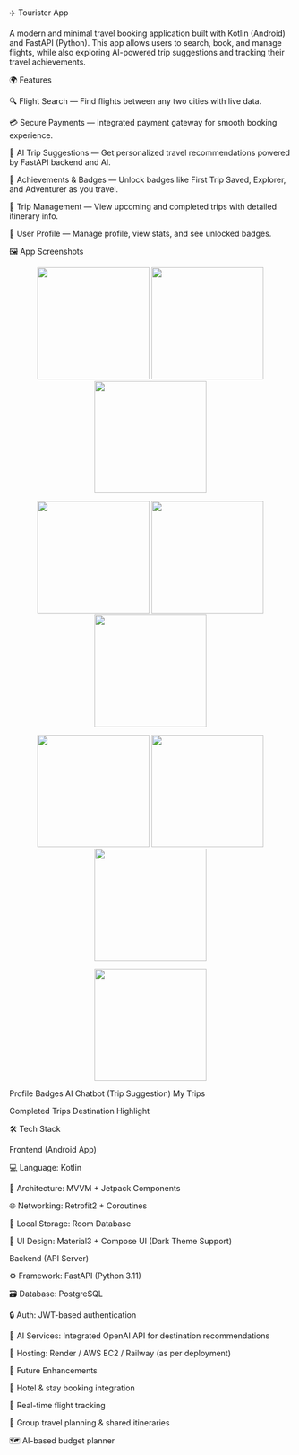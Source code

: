 ✈️ Tourister App

A modern and minimal travel booking application built with Kotlin (Android) and FastAPI (Python).
This app allows users to search, book, and manage flights, while also exploring AI-powered trip suggestions and tracking their travel achievements.

🌍 Features

🔍 Flight Search — Find flights between any two cities with live data.

💳 Secure Payments — Integrated payment gateway for smooth booking experience.

🧠 AI Trip Suggestions — Get personalized travel recommendations powered by FastAPI backend and AI.

🏅 Achievements & Badges — Unlock badges like First Trip Saved, Explorer, and Adventurer as you travel.

📅 Trip Management — View upcoming and completed trips with detailed itinerary info.

👤 User Profile — Manage profile, view stats, and see unlocked badges.

🖼️ App Screenshots
<p align="center">
  <img src="S1.jpg" width="200" />
  <img src="S2.jpg" width="200" />
  <img src="S3.jpg" width="200" />
</p>
<p align="center">
  <img src="S4.jpg" width="200" />
  <img src="S5.jpg" width="200" />
  <img src="S6.jpg" width="200" />
</p>
<p align="center">
  <img src="S7.jpg" width="200" />
  <img src="S8.jpg" width="200" />
  <img src="S9.jpg" width="200" />
</p>
<p align="center">
  <img src="S10.jpg" width="200" />
</p>

	
	
	
Profile	Badges	AI Chatbot (Trip Suggestion)	My Trips

	
	
	
Completed Trips	Destination Highlight

	
🛠️ Tech Stack

Frontend (Android App)

💻 Language: Kotlin

🧩 Architecture: MVVM + Jetpack Components

🌐 Networking: Retrofit2 + Coroutines

💾 Local Storage: Room Database

🎨 UI Design: Material3 + Compose UI (Dark Theme Support)

Backend (API Server)

⚙️ Framework: FastAPI (Python 3.11)

🗃️ Database: PostgreSQL

🔒 Auth: JWT-based authentication

🤖 AI Services: Integrated OpenAI API for destination recommendations

🚀 Hosting: Render / AWS EC2 / Railway (as per deployment)

🚀 Future Enhancements

🏨 Hotel & stay booking integration

📍 Real-time flight tracking

👥 Group travel planning & shared itineraries

🗺️ AI-based budget planner
